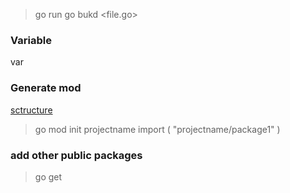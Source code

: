 > go run <package-name>
> go bukd <file.go>

### Variable
var <name-of-variable> <type-of-variable>

### Generate mod
[sctructure](./imgs/mod.png)
> go mod init projectname
import (
	"projectname/package1"
)

### add other public packages
> go get <name>